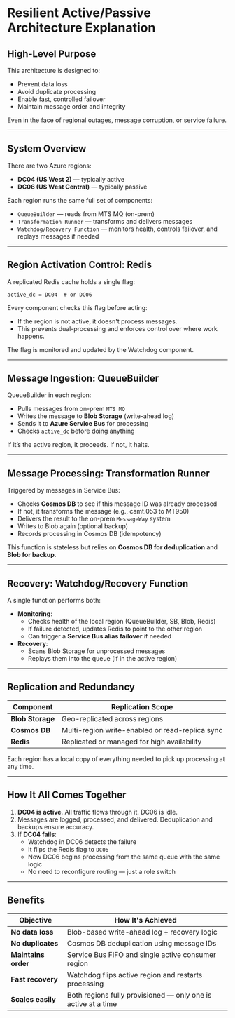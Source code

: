 # Resilient Active/Passive Architecture Explanation

## High-Level Purpose

This architecture is designed to:
- Prevent data loss
- Avoid duplicate processing
- Enable fast, controlled failover
- Maintain message order and integrity

Even in the face of regional outages, message corruption, or service failure.

---

## System Overview

There are two Azure regions:
- **DC04 (US West 2)** — typically active  
- **DC06 (US West Central)** — typically passive

Each region runs the same full set of components:
- `QueueBuilder` — reads from MTS MQ (on-prem)
- `Transformation Runner` — transforms and delivers messages
- `Watchdog/Recovery Function` — monitors health, controls failover, and replays messages if needed

---

## Region Activation Control: Redis

A replicated Redis cache holds a single flag:

```
active_dc = DC04  # or DC06
```

Every component checks this flag before acting:
- If the region is not active, it doesn't process messages.
- This prevents dual-processing and enforces control over where work happens.

The flag is monitored and updated by the Watchdog component.

---

## Message Ingestion: QueueBuilder

QueueBuilder in each region:
- Pulls messages from on-prem `MTS MQ`
- Writes the message to **Blob Storage** (write-ahead log)
- Sends it to **Azure Service Bus** for processing
- Checks `active_dc` before doing anything

If it’s the active region, it proceeds. If not, it halts.

---

## Message Processing: Transformation Runner

Triggered by messages in Service Bus:
- Checks **Cosmos DB** to see if this message ID was already processed
- If not, it transforms the message (e.g., camt.053 to MT950)
- Delivers the result to the on-prem `MessageWay` system
- Writes to Blob again (optional backup)
- Records processing in Cosmos DB (idempotency)

This function is stateless but relies on **Cosmos DB for deduplication** and **Blob for backup**.

---

## Recovery: Watchdog/Recovery Function

A single function performs both:
- **Monitoring**:
  - Checks health of the local region (QueueBuilder, SB, Blob, Redis)
  - If failure detected, updates Redis to point to the other region
  - Can trigger a **Service Bus alias failover** if needed
- **Recovery**:
  - Scans Blob Storage for unprocessed messages
  - Replays them into the queue (if in the active region)

---

## Replication and Redundancy

| Component     | Replication Scope |
|---------------|-------------------|
| **Blob Storage** | Geo-replicated across regions |
| **Cosmos DB**     | Multi-region write-enabled or read-replica sync |
| **Redis**         | Replicated or managed for high availability |

Each region has a local copy of everything needed to pick up processing at any time.

---

## How It All Comes Together

1. **DC04 is active**. All traffic flows through it. DC06 is idle.
2. Messages are logged, processed, and delivered. Deduplication and backups ensure accuracy.
3. If **DC04 fails**:
   - Watchdog in DC06 detects the failure
   - It flips the Redis flag to `DC06`
   - Now DC06 begins processing from the same queue with the same logic
   - No need to reconfigure routing — just a role switch

---

## Benefits

| Objective               | How It's Achieved |
|-------------------------|--------------------|
| **No data loss**        | Blob-based write-ahead log + recovery logic |
| **No duplicates**       | Cosmos DB deduplication using message IDs |
| **Maintains order**     | Service Bus FIFO and single active consumer region |
| **Fast recovery**       | Watchdog flips active region and restarts processing |
| **Scales easily**       | Both regions fully provisioned — only one is active at a time |
